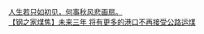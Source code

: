   
[人生若只如初见，何事秋风悲画扇。](http://www.dianyue.me/archives/764/jqyf7on93aul6jjm/)  
[【钢之家煤焦】未来三年 将有更多的港口不再接受公路运煤](http://www.dianyue.me/archives/935/4mvynnniipwtldr1/)